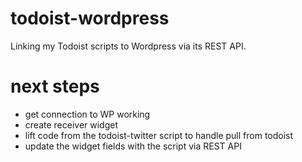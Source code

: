 # todoist-wordpress
Linking my Todoist scripts to Wordpress via its REST API.

# next steps
* get connection to WP working
* create receiver widget
* lift code from the todoist-twitter script to handle pull from todoist
* update the widget fields with the script via REST API